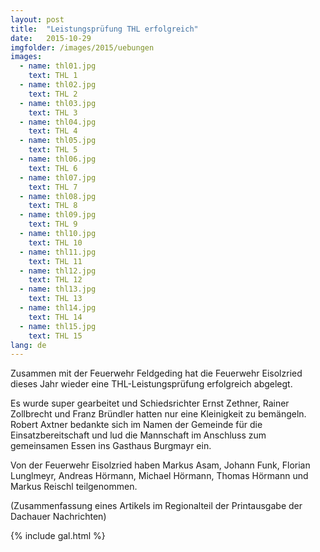 ```yaml
---
layout: post
title:  "Leistungsprüfung THL erfolgreich"
date:   2015-10-29
imgfolder: /images/2015/uebungen
images:
  - name: thl01.jpg
    text: THL 1
  - name: thl02.jpg
    text: THL 2
  - name: thl03.jpg
    text: THL 3
  - name: thl04.jpg
    text: THL 4
  - name: thl05.jpg
    text: THL 5
  - name: thl06.jpg
    text: THL 6
  - name: thl07.jpg
    text: THL 7
  - name: thl08.jpg
    text: THL 8
  - name: thl09.jpg
    text: THL 9
  - name: thl10.jpg
    text: THL 10
  - name: thl11.jpg
    text: THL 11
  - name: thl12.jpg
    text: THL 12
  - name: thl13.jpg
    text: THL 13
  - name: thl14.jpg
    text: THL 14
  - name: thl15.jpg
    text: THL 15
lang: de
---
```


Zusammen mit der Feuerwehr Feldgeding hat die Feuerwehr Eisolzried dieses Jahr wieder eine THL-Leistungsprüfung erfolgreich abgelegt.

Es wurde super gearbeitet und Schiedsrichter Ernst Zethner, Rainer Zollbrecht und Franz Bründler hatten nur eine Kleinigkeit zu bemängeln. Robert Axtner bedankte sich im Namen der Gemeinde für die Einsatzbereitschaft und lud die Mannschaft im Anschluss zum gemeinsamen Essen ins Gasthaus Burgmayr ein.

Von der Feuerwehr Eisolzried haben Markus Asam, Johann Funk, Florian Lunglmeyr, Andreas Hörmann, Michael Hörmann, Thomas Hörmann und Markus Reischl teilgenommen.

(Zusammenfassung eines Artikels im Regionalteil der Printausgabe der Dachauer Nachrichten)

{% include gal.html %}

